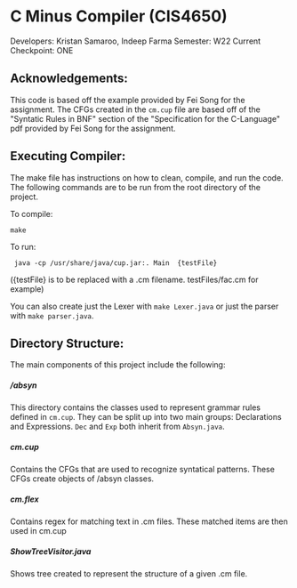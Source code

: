 # C Minus Compiler (CIS4650)
Developers: Kristan Samaroo, Indeep Farma
Semester: W22 
Current Checkpoint: ONE

## Acknowledgements: 
This code is based off the example provided by Fei Song for the assignment. The 
CFGs created in the ``` cm.cup ``` file are based off of the "Syntatic Rules in BNF"
section of the "Specification for the C-Language" pdf provided by Fei Song for the 
assignment. 

## Executing Compiler: 
The make file has instructions on how to clean, compile, and run the code. The 
following commands are to be run from the root directory of the project. 

To compile: 

``` make ``` 

To run: 

``` java -cp /usr/share/java/cup.jar:. Main  {testFile}``` 

({testFile} is to be replaced with a .cm filename. testFiles/fac.cm for example)

You can also create just the Lexer with ``` make Lexer.java ``` or just the
parser with ``` make parser.java ```. 

## Directory Structure: 

The main components of this project include the following: 

##### /absyn
  This directory contains the classes used to represent grammar rules defined 
  in ``` cm.cup ```. They can be split up into two main groups: Declarations 
  and Expressions. ``` Dec ```  and ``` Exp ``` both inherit from ``` Absyn.java ```. 

##### cm.cup
  Contains the CFGs that are used to recognize syntatical patterns. These CFGs create 
  objects of /absyn classes.

##### cm.flex
  Contains regex for matching text in .cm files. These matched items are then used 
  in cm.cup 

##### ShowTreeVisitor.java
  Shows tree created to represent the structure of a given .cm file. 

